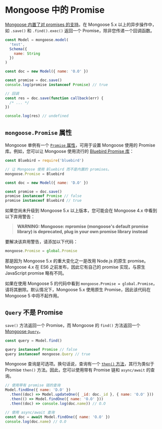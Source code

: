 # Mongoose 中的 Promise

[Mongoose 内置了对 promises 的支持](https://mongoosejs.com/docs/promises.html)。在 Mongoose 5.x 以上的异步操作中，如 `.save()` 和 `.find().exec()` 返回一个 Promise，除非您传递一个回调函数。

```js
const Model = mongoose.model(
  'test',
  Schema({
    name: String
  })
)

const doc = new Model({ name: 'O.O' })

const promise = doc.save()
console.log(promise instanceof Promise) // true

// 回调
const res = doc.save(function callback(err) {
  /* ... */
})

console.log(res) // undefined
```

## `mongoose.Promise` 属性

Mongoose 单例有一个 [`Promise` 属性](https://mongoosejs.com/docs/api/mongoose.html#mongoose_Mongoose-Promise)，可用于设置 Mongoose 使用的 Promise 库。例如，您可以让 Mongoose 使用流行的 [Bluebird Promise 库](https://www.npmjs.com/package/bluebird)：

```js
const Bluebird = require('bluebird')

// 让 Mongoose 使用 Bluebird 而不是内置的 promises。
mongoose.Promise = Bluebird

const doc = new Model({ name: 'D.O' })

const promise = doc.save()
promise instanceof Promise // false
promise instanceof Bluebird // true
```

如果您尚未升级到 Mongoose 5.x 以上版本，您可能会在 Mongoose 4.x 中看到以下弃用警告：

> **WARNING: Mongoose: mpromise (mongoose's default promise library) is deprecated, plug in your own promise library instead**

要解决该弃用警告，请添加以下代码：

```js
mongoose.Promise = global.Promise
```

那是因为 Mongoose 5.x 的重大变化之一是改用 Node.js 的原生 promise。Mongoose 4.x 在 ES6 之前发布，因此它有自己的 promise 实现，与原生 JavaScript promise 略有不同。

如果在使用 Mongoose 5 的代码中看到 `mongoose.Promise = global.Promise`，请将其删除。默认情况下，Mongoose 5.x 使用原生 Promise，因此该代码在 Mongoose 5 中将不起作用。

## `Query` 不是 Promise

`save()` 方法返回一个 Promise，而 Mongoose 的 `find()` 方法返回一个 [Mongoose `Query`](https://mongoosejs.com/docs/queries.html)。

```js
const query = Model.find()

query instanceof Promise // false
query instanceof mongoose.Query // true
```

Mongoose 查询是可选项。换句话说，查询有一个 [`then()` 方法](https://mongoosejs.com/docs/api/query.html#query_Query-then)，其行为类似于 Promise `then()` 方法。因此，您可以使用带有 Promise 链和 `async/await` 的查询。

```js
// 使用带有 promise 链的查询
Model.findOne({ name: 'D.O' })
  .then((doc) => Model.updateOne({ _id: doc._id }, { name: 'O.O' }))
  .then(() => Model.findOne({ name: 'O.O' }))
  .then((doc) => console.log(doc.name)) // O.O

// 使用 async/await 查询
const doc = await Model.findOne({ name: 'O.O' })
console.log(doc.name) // O.O
```
